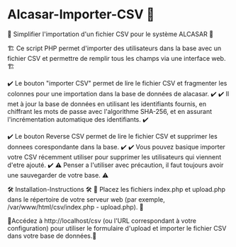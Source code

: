 # Alcasar-Importer-CSV 🚧

🧰 Simplifier l'importation d'un fichier CSV pour le système ALCASAR 🧰

🏗️ Ce script PHP permet d'importer des utilisateurs dans la base avec un fichier CSV et permettre de remplir tous les champs via une interface web.🏗️

✔️ Le bouton "importer CSV" permet de lire le fichier CSV et fragmenter les colonnes pour une importation dans la base de données de alacasar. ✔️
✔️ Il met à jour la base de données en utilisant les identifiants fournis, en chiffrant les mots de passe avec l'algorithme SHA-256, et en assurant l'incrémentation automatique des identifiants. ✔️

✔️ Le bouton Reverse CSV permet de lire le fichier CSV et supprimer les donnees corespondante dans la base. ✔️
✔️ Vous pouvez basique importer votre CSV récemment utiliser pour supprimer les utilisateurs qui viennent d'etre ajouté. ✔️
⚠️ Penser a l'utiliser avec précaution, il faut toujours avoir une sauvegarder de votre base. ⚠️


🛠️ Installation-Instructions 🛠️
🔧 Placez les fichiers index.php et upload.php dans le répertoire de votre serveur web (par exemple, /var/www/html/csv/index.php - upload.php). 🔧

🔧Accédez à http://localhost/csv (ou l'URL correspondant à votre configuration) pour utiliser le formulaire d'upload et importer le fichier CSV dans votre base de données.🔧
